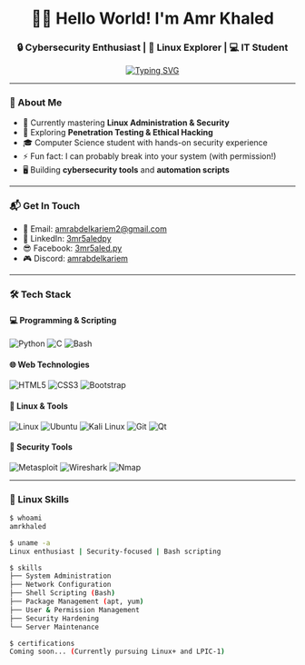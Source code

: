 <h1 align="center">👨‍💻 Hello World! I'm Amr Khaled</h1>
<h3 align="center">🔒 Cybersecurity Enthusiast | 🐧 Linux Explorer | 💻 IT Student</h3>

<p align="center">
  <a href="https://git.io/typing-svg"><img src="https://readme-typing-svg.demolab.com?font=Fira+Code&pause=1000&color=22F729&center=true&vCenter=true&width=435&lines=Passionate+about+pentesting;Linux+system+administrator;Python+developer;Always+learning+new+tech" alt="Typing SVG" /></a>
</p>

---

### 🚀 About Me
- 🌱 Currently mastering **Linux Administration & Security**
- 🔭 Exploring **Penetration Testing & Ethical Hacking**
- 🎓 Computer Science student with hands-on security experience
- ⚡ Fun fact: I can probably break into your system (with permission!)
- 🖥️ Building **cybersecurity tools** and **automation scripts**

---

### 📬 Get In Touch
- 📧 Email: [amrabdelkariem2@gmail.com](mailto:amrabdelkariem2@gmail.com)
- 💼 LinkedIn: [3mr5aledpy](https://linkedin.com/in/3mr5aledpy/)
- 😎 Facebook: [3mr5aled.py](https://fb.com/3mr5aled.py)
- 🎮 Discord: [amrabdelkariem](https://discord.gg/amrabdelkariem)

---

### 🛠️ Tech Stack

#### 💻 Programming & Scripting
<p>
  <img src="https://img.shields.io/badge/Python-3776AB?style=for-the-badge&logo=python&logoColor=white" alt="Python">
  <img src="https://img.shields.io/badge/C-00599C?style=for-the-badge&logo=c&logoColor=white" alt="C">
  <img src="https://img.shields.io/badge/Bash-4EAA25?style=for-the-badge&logo=gnu-bash&logoColor=white" alt="Bash">
</p>

#### 🌐 Web Technologies
<p>
  <img src="https://img.shields.io/badge/HTML5-E34F26?style=for-the-badge&logo=html5&logoColor=white" alt="HTML5">
  <img src="https://img.shields.io/badge/CSS3-1572B6?style=for-the-badge&logo=css3&logoColor=white" alt="CSS3">
  <img src="https://img.shields.io/badge/Bootstrap-563D7C?style=for-the-badge&logo=bootstrap&logoColor=white" alt="Bootstrap">
</p>

#### 🐧 Linux & Tools
<p>
  <img src="https://img.shields.io/badge/Linux-FCC624?style=for-the-badge&logo=linux&logoColor=black" alt="Linux">
  <img src="https://img.shields.io/badge/Ubuntu-E95420?style=for-the-badge&logo=ubuntu&logoColor=white" alt="Ubuntu">
  <img src="https://img.shields.io/badge/Kali_Linux-557C94?style=for-the-badge&logo=kali-linux&logoColor=white" alt="Kali Linux">
  <img src="https://img.shields.io/badge/GIT-E44C30?style=for-the-badge&logo=git&logoColor=white" alt="Git">
  <img src="https://img.shields.io/badge/Qt-41CD52?style=for-the-badge&logo=qt&logoColor=white" alt="Qt">
</p>

#### 🔐 Security Tools
<p>
  <img src="https://img.shields.io/badge/Metasploit-000000?style=for-the-badge&logo=metasploit&logoColor=white" alt="Metasploit">
  <img src="https://img.shields.io/badge/Wireshark-1679A7?style=for-the-badge&logo=wireshark&logoColor=white" alt="Wireshark">
  <img src="https://img.shields.io/badge/Nmap-000000?style=for-the-badge&logo=nmap&logoColor=white" alt="Nmap">
</p>

---

### 🐧 Linux Skills
```bash
$ whoami
amrkhaled

$ uname -a
Linux enthusiast | Security-focused | Bash scripting

$ skills
├── System Administration
├── Network Configuration
├── Shell Scripting (Bash)
├── Package Management (apt, yum)
├── User & Permission Management
├── Security Hardening
└── Server Maintenance

$ certifications
Coming soon... (Currently pursuing Linux+ and LPIC-1)
